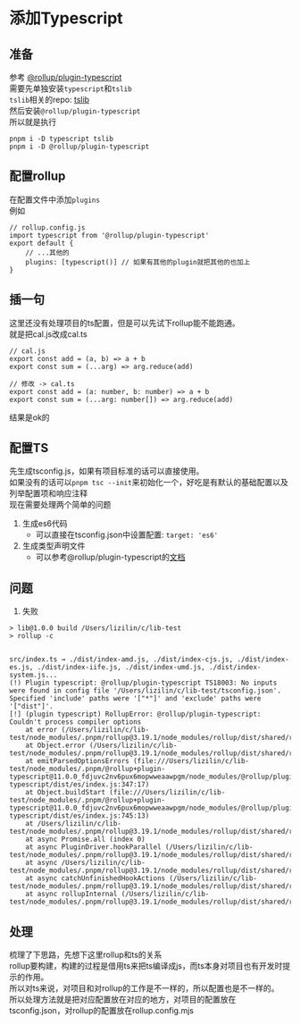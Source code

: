 # 添加Typescript
## 准备
参考 [@rollup/plugin-typescript](https://github.com/rollup/plugins/tree/master/packages/typescript)   
需要先单独安装```typescript```和```tslib```   
```tslib```相关的repo: [tslib](https://github.com/Microsoft/tslib)   
然后安装```@rollup/plugin-typescript```   
所以就是执行
```
pnpm i -D typescript tslib
pnpm i -D @rollup/plugin-typescript
```
##  配置rollup
在配置文件中添加```plugins```   
例如
```
// rollup.config.js
import typescript from '@rollup/plugin-typescript'
export default {
    // ...其他的
    plugins: [typescript()] // 如果有其他的plugin就把其他的也加上
}
```

## 插一句
这里还没有处理项目的ts配置，但是可以先试下rollup能不能跑通。   
就是把cal.js改成cal.ts
```
// cal.js
export const add = (a, b) => a + b
export const sum = (...arg) => arg.reduce(add)

// 修改 -> cal.ts
export const add = (a: number, b: number) => a + b
export const sum = (...arg: number[]) => arg.reduce(add)
```
结果是ok的

## 配置TS
先生成tsconfig.js，如果有项目标准的话可以直接使用。   
如果没有的话可以```pnpm tsc --init```来初始化一个，好吃是有默认的基础配置以及列举配置项和响应注释   
现在需要处理两个简单的问题
1. 生成es6代码
    - 可以直接在tsconfig.json中设置配置: ```target: 'es6'```
2. 生成类型声明文件
    - 可以参考@rollup/plugin-typescript的[文档](https://github.com/rollup/plugins/tree/master/packages/typescript)


## 问题
1. 失败
```
> lib@1.0.0 build /Users/lizilin/c/lib-test
> rollup -c


src/index.ts → ./dist/index-amd.js, ./dist/index-cjs.js, ./dist/index-es.js, ./dist/index-iife.js, ./dist/index-umd.js, ./dist/index-system.js...
(!) Plugin typescript: @rollup/plugin-typescript TS18003: No inputs were found in config file '/Users/lizilin/c/lib-test/tsconfig.json'. Specified 'include' paths were '["*"]' and 'exclude' paths were '["dist"]'.
[!] (plugin typescript) RollupError: @rollup/plugin-typescript: Couldn't process compiler options
    at error (/Users/lizilin/c/lib-test/node_modules/.pnpm/rollup@3.19.1/node_modules/rollup/dist/shared/rollup.js:271:30)
    at Object.error (/Users/lizilin/c/lib-test/node_modules/.pnpm/rollup@3.19.1/node_modules/rollup/dist/shared/rollup.js:24642:20)
    at emitParsedOptionsErrors (file:///Users/lizilin/c/lib-test/node_modules/.pnpm/@rollup+plugin-typescript@11.0.0_fdjuvc2nv6pux6mopwweaawpgm/node_modules/@rollup/plugin-typescript/dist/es/index.js:347:17)
    at Object.buildStart (file:///Users/lizilin/c/lib-test/node_modules/.pnpm/@rollup+plugin-typescript@11.0.0_fdjuvc2nv6pux6mopwweaawpgm/node_modules/@rollup/plugin-typescript/dist/es/index.js:745:13)
    at /Users/lizilin/c/lib-test/node_modules/.pnpm/rollup@3.19.1/node_modules/rollup/dist/shared/rollup.js:24841:40
    at async Promise.all (index 0)
    at async PluginDriver.hookParallel (/Users/lizilin/c/lib-test/node_modules/.pnpm/rollup@3.19.1/node_modules/rollup/dist/shared/rollup.js:24769:9)
    at async /Users/lizilin/c/lib-test/node_modules/.pnpm/rollup@3.19.1/node_modules/rollup/dist/shared/rollup.js:25953:13
    at async catchUnfinishedHookActions (/Users/lizilin/c/lib-test/node_modules/.pnpm/rollup@3.19.1/node_modules/rollup/dist/shared/rollup.js:25204:20)
    at async rollupInternal (/Users/lizilin/c/lib-test/node_modules/.pnpm/rollup@3.19.1/node_modules/rollup/dist/shared/rollup.js:25950:5)
```

## 处理
梳理了下思路，先想下这里rollup和ts的关系   
rollup要构建，构建的过程是借用ts来把ts编译成js，而ts本身对项目也有开发时提示的作用。   
所以对ts来说，对项目和对rollup的工作是不一样的，所以配置也是不一样的。   
所以处理方法就是把对应配置放在对应的地方，对项目的配置放在tsconfig.json，对rollup的配置放在rollup.config.mjs